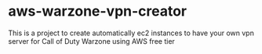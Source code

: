 # aws-warzone-vpn-creator
This is a project to create automatically ec2 instances to have your own vpn server for Call of Duty Warzone using AWS free tier
